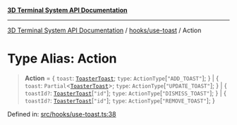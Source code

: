 [**3D Terminal System API Documentation**](../../../README.md)

***

[3D Terminal System API Documentation](../../../README.md) / [hooks/use-toast](../README.md) / Action

# Type Alias: Action

> **Action** = \{ `toast`: [`ToasterToast`](ToasterToast.md); `type`: `ActionType`\[`"ADD_TOAST"`\]; \} \| \{ `toast`: `Partial`\<[`ToasterToast`](ToasterToast.md)\>; `type`: `ActionType`\[`"UPDATE_TOAST"`\]; \} \| \{ `toastId?`: [`ToasterToast`](ToasterToast.md)\[`"id"`\]; `type`: `ActionType`\[`"DISMISS_TOAST"`\]; \} \| \{ `toastId?`: [`ToasterToast`](ToasterToast.md)\[`"id"`\]; `type`: `ActionType`\[`"REMOVE_TOAST"`\]; \}

Defined in: [src/hooks/use-toast.ts:38](https://github.com/Dicommunitas/ThreeJS_Terminal_3D/blob/c0b82ba8679b8f85845255448514bad599eca08d/src/hooks/use-toast.ts#L38)

